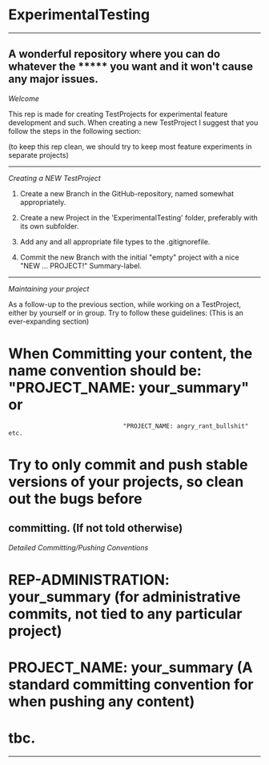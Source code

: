 # ExperimentalTesting
--------------------------------------------------------------------------------------------------------
A wonderful repository where you can do whatever the ***** you want and it won't cause any major issues. 
--------------------------------------------------------------------------------------------------------
*Welcome*

This rep is made for creating TestProjects for experimental feature development and such. When creating
a new TestProject I suggest that you follow the steps in the following section: 

(to keep this rep clean, we should try to keep most feature experiments in separate projects)

--------------------------------------------------------------------------------------------------------
*Creating a NEW TestProject*

1. Create a new Branch in the GitHub-repository, named somewhat appropriately.  

2. Create a new Project in the 'ExperimentalTesting' folder, preferably with its own subfolder.

3. Add any and all appropriate file types to the .gitignorefile. 

4. Commit the new Branch with the initial "empty" project with a nice "NEW ... PROJECT!" Summary-label.

--------------------------------------------------------------------------------------------------------
*Maintaining your project* 

As a follow-up to the previous section, while working on a TestProject, either by yourself or in group.
Try to follow these guidelines: (This is an ever-expanding section)
 
# When Committing your content, the name convention should be: 	"PROJECT_NAME: your_summary" or
						  	        "PROJECT_NAME: angry_rant_bullshit" etc.

# Try to only commit and push stable versions of your projects, so clean out the bugs before
  committing. (If not told otherwise)
--------------------------------------------------------------------------------------------------------
*Detailed Committing/Pushing Conventions*

# REP-ADMINISTRATION: your_summary (for administrative commits, not tied to any particular project)

# PROJECT_NAME: your_summary (A standard committing convention for when pushing any content)

# tbc.

--------------------------------------------------------------------------------------------------------


















